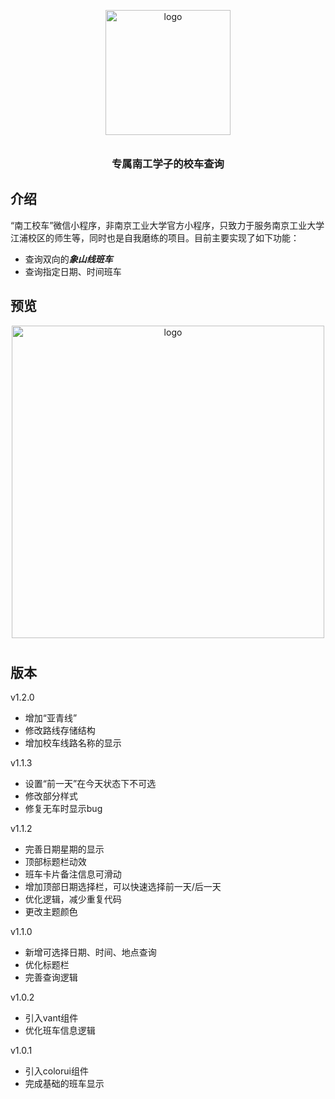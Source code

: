 <p align="center">
  <img alt="logo" src="https://files-cdn.cnblogs.com/files/Lu-Yuyang/ngxc.bmp" width="200" style="margin-bottom: 10px;">
</p>
<h3 align="center">专属南工学子的校车查询</h3>

## 介绍

“南工校车”微信小程序，非南京工业大学官方小程序，只致力于服务南京工业大学江浦校区的师生等，同时也是自我磨练的项目。目前主要实现了如下功能：

- 查询双向的***象山线班车***
- 查询指定日期、时间班车

## 预览

<p align="center">
  <img alt="logo" src="https://files-cdn.cnblogs.com/files/Lu-Yuyang/ngcx_erweima.bmp" width="500" style="margin-bottom: 10px;">
</p>

## 版本

v1.2.0

- 增加“亚青线”
- 修改路线存储结构
- 增加校车线路名称的显示

v1.1.3

- 设置“前一天”在今天状态下不可选
- 修改部分样式
- 修复无车时显示bug

v1.1.2

- 完善日期星期的显示
- 顶部标题栏动效
- 班车卡片备注信息可滑动
- 增加顶部日期选择栏，可以快速选择前一天/后一天
- 优化逻辑，减少重复代码
- 更改主题颜色

v1.1.0

- 新增可选择日期、时间、地点查询
- 优化标题栏
- 完善查询逻辑

v1.0.2

- 引入vant组件
- 优化班车信息逻辑

v1.0.1

- 引入colorui组件
- 完成基础的班车显示

